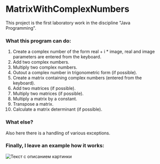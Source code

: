 # MatrixWithComplexNumbers
This project is the first laboratory work in the discipline "Java Programming".
### What this program can do:
1. Create a complex number of the form real + i * image, real and image parameters are entered from the keyboard.
2. Add two complex numbers.
3. Multiply two complex numbers.
4. Outout a complex number in trigonometric form (if possible).
5. Create a matrix containing complex numbers (entered from the keyboard).
6. Add two matrices (if possible).
7. Multiply two matrices (if possible).
8. Multiply a matrix by a constant.
9. Transpose a matrix.
10. Calculate a matrix determinant (if possible).
### What else?
Also here there is a handling of various exceptions. <br>
### Finally, I leave an example how it works:
![Текст с описанием картинки](https://ltdfoto.ru/images/2023/02/12/SNIMOK-EKRANA-2023-02-12-V-21.08.51.png)
